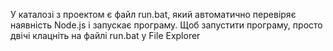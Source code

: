 У каталозі з проектом є файл run.bat, який автоматично перевіряє наявність Node.js і запускає програму. Щоб запустити програму, просто двічі клацніть на файлі run.bat у File Explorer
